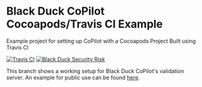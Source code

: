 # Black Duck CoPilot Cocoapods/Travis CI Example
Example project for setting up CoPilot with a Cocoapods Project Built using Travis CI

[![Travis CI](https://travis-ci.org/BlackDuckCoPilot/example-cocoapods-travis.svg?branch=validation)](https://travis-ci.org/BlackDuckCoPilot/example-cocoapods-travis) [![Black Duck Security Risk](https://copilot-valid.blackducksoftware.com/github/groups/BlackDuckCoPilot/locations/example-cocoapods-travis/public/results/branches/validation/badge-risk.svg)](https://copilot-valid.blackducksoftware.com/github/groups/BlackDuckCoPilot/locations/example-cocoapods-travis/public/results/branches/validation)

This branch shows a working setup for Black Duck CoPilot's validation server.
An example for public use can be found [here](https://github.com/BlackDuckCoPilot/example-cocoapods-travis).
